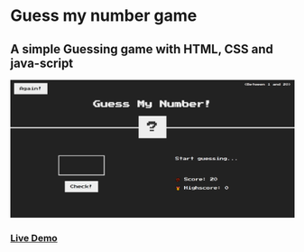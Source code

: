 # Guess my number game

## A simple Guessing game with HTML, CSS and java-script

![Screenshot](Screenshot.png)

### [Live Demo](https://Fekry-Ahmed.github.io/Guess-My-Number/)

